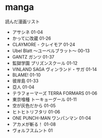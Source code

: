 manga
=====

読んだ漫画リスト

- アサシネ 01-04
- かってに改蔵 01-26
- CLAYMORE - クレイモア 01-24
- Ubel Blatt 〜ユーベルブラット〜 00-13
- GANTZ ガンツ 01-37
- 監獄学園 プリズンスクール 01-12
- VINLAND SAGA ヴィンランド・サガ 01-14
- BLAME! 01-10
- 彼岸島 01-33
- 亞人 01-04
- テラフォーマーズ TERRA FORMARS 01-06
- 東京喰種 トーキョーグール 01-11
- 空が灰色だから 01-05
- ヒトヒトリフタリ 01-06
- ONE PUNCH-MAN ワンパンマン 01-04
- アカメが斬る！ 01-08
- ヴォルフスムント 01



